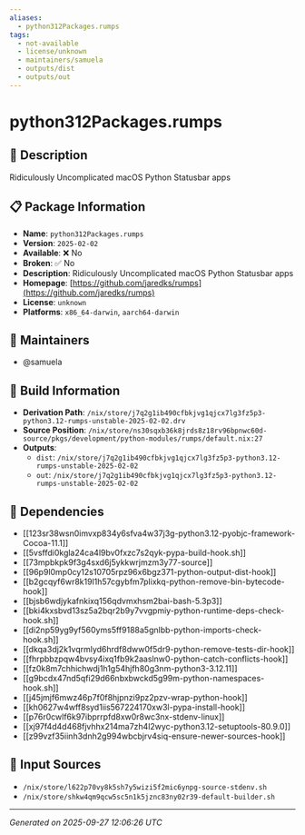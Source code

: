 ```yaml
---
aliases:
  - python312Packages.rumps
tags:
  - not-available
  - license/unknown
  - maintainers/samuela
  - outputs/dist
  - outputs/out
---
```


# python312Packages.rumps

## 📝 Description

Ridiculously Uncomplicated macOS Python Statusbar apps

## 📋 Package Information

- **Name**: `python312Packages.rumps`
- **Version**: `2025-02-02`
- **Available**: ❌ No
- **Broken**: ✅ No
- **Description**: Ridiculously Uncomplicated macOS Python Statusbar apps
- **Homepage**: [https://github.com/jaredks/rumps](https://github.com/jaredks/rumps)
- **License**: `unknown`
- **Platforms**: `x86_64-darwin`, `aarch64-darwin`
## 👥 Maintainers

- @samuela


## 🔧 Build Information

- **Derivation Path**: `/nix/store/j7q2g1ib490cfbkjvg1qjcx7lg3fz5p3-python3.12-rumps-unstable-2025-02-02.drv`
- **Source Position**: `/nix/store/ns30sqxb36k8jrds8z18rv96bpnwc60d-source/pkgs/development/python-modules/rumps/default.nix:27`
- **Outputs**:
  - `dist`:  `/nix/store/j7q2g1ib490cfbkjvg1qjcx7lg3fz5p3-python3.12-rumps-unstable-2025-02-02`
  - `out`:  `/nix/store/j7q2g1ib490cfbkjvg1qjcx7lg3fz5p3-python3.12-rumps-unstable-2025-02-02`

## 🔗 Dependencies

- [[123sr38wsn0imvxp834y6sfva4w37j3g-python3.12-pyobjc-framework-Cocoa-11.1]]
- [[5vsffdi0kgla24ca4l9bv0fxzc7s2qyk-pypa-build-hook.sh]]
- [[73mpbkpk9f3g4sxd6j5ykkwrjmzm3y77-source]]
- [[96p9l0mp0cy12s10705rpz96x6bgz371-python-output-dist-hook]]
- [[b2gcqyf6wr8k19l1h57cgybfm7plixkq-python-remove-bin-bytecode-hook]]
- [[bjsb6wdjykafnkixq156qdvmxhsm2bai-bash-5.3p3]]
- [[bki4kxsbvd13sz5a2bqr2b9y7vvgpmiy-python-runtime-deps-check-hook.sh]]
- [[di2np59yg9yf560yms5ff9188a5gnlbb-python-imports-check-hook.sh]]
- [[dkqa3dj2k1vqrmlyd6hrdf8dww0f5dr9-python-remove-tests-dir-hook]]
- [[fhrpbbzpqw4bvsy4ixq1fb9k2aaslnw0-python-catch-conflicts-hook]]
- [[fz0k8m7chhichwdj1h1g54hjfh80g3nm-python3-3.12.11]]
- [[g9bcdx47nd5qfi29d66nbxbwckd5g99m-python-namespaces-hook.sh]]
- [[j45jmjf6mwz46p7f0f8hjpnzi9pz2pzv-wrap-python-hook]]
- [[kh0627w4wff8syd1iis567224170xw3l-pypa-install-hook]]
- [[p76r0cwlf6k97ibprrpfd8xw0r8wc3nx-stdenv-linux]]
- [[xj97f4d4d468fjvhhx214ma7zh4l2wyc-python3.12-setuptools-80.9.0]]
- [[z99vzf35iinh3dnh2g994wbcbjrv4siq-ensure-newer-sources-hook]]

## 📁 Input Sources

- `/nix/store/l622p70vy8k5sh7y5wizi5f2mic6ynpg-source-stdenv.sh`
- `/nix/store/shkw4qm9qcw5sc5n1k5jznc83ny02r39-default-builder.sh`

---
*Generated on 2025-09-27 12:06:26 UTC*
